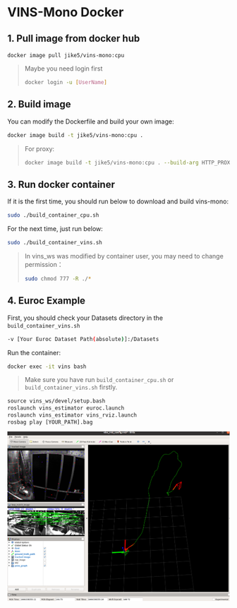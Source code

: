 # VINS-Mono Docker

## 1. Pull image from docker hub

```
docker image pull jike5/vins-mono:cpu
```

> Maybe you need login first
>
> ```bash
> docker login -u [UserName]
> ```

## 2. Build image

You can modify the Dockerfile and build your own image:

```bash
docker image build -t jike5/vins-mono:cpu .
```

> For proxy:
>
> ```bash
> docker image build -t jike5/vins-mono:cpu . --build-arg HTTP_PROXY=http://127.0.0.1:58591 --build-arg HTTPS_PROXY=http://127.0.0.1:58591 --build-arg ALL_PROXY=socks5://127.0.0.1:51837 --network host
> ```

## 3. Run docker container

If it is the first time, you should run below to download and build vins-mono:

```bash
sudo ./build_container_cpu.sh
```

For the next time, just run below:

```bash
sudo ./build_container_vins.sh
```

> In vins_ws was modified by container user, you may need to change permission：
>
> ```bash
> sudo chmod 777 -R ./*
> ```

## 4. Euroc Example

First, you should check your Datasets directory in the `build_container_vins.sh`

```bash
-v [Your Euroc Dataset Path(absolute)]:/Datasets
```

Run the container:

```bash
docker exec -it vins bash
```

> Make sure you have run `build_container_cpu.sh` or `build_container_vins.sh` firstly.

```
source vins_ws/devel/setup.bash
roslaunch vins_estimator euroc.launch
roslaunch vins_estimator vins_rviz.launch
rosbag play [YOUR_PATH].bag
```

![image-20221021154559150](${images}/image-20221021154559150.png)


